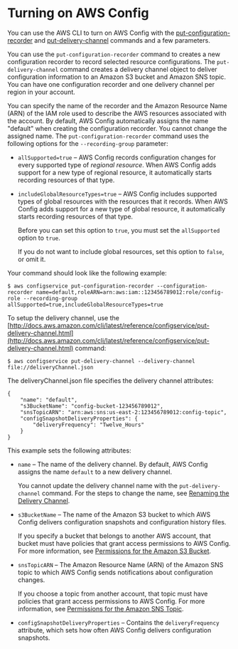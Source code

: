 # Turning on AWS Config<a name="gs-cli-subscribe"></a>

You can use the AWS CLI to turn on AWS Config with the [put\-configuration\-recorder](https://docs.aws.amazon.com/cli/latest/reference/configservice/put-configuration-recorder.html) and [put\-delivery\-channel](https://docs.aws.amazon.com/cli/latest/reference/configservice/put-delivery-channel.html) commands and a few parameters\.

You can use the `put-configuration-recorder` command to creates a new configuration recorder to record selected resource configurations\. The `put-delivery-channel` command creates a delivery channel object to deliver configuration information to an Amazon S3 bucket and Amazon SNS topic\. You can have one configuration recorder and one delivery channel per region in your account\.

You can specify the name of the recorder and the Amazon Resource Name \(ARN\) of the IAM role used to describe the AWS resources associated with the account\. By default, AWS Config automatically assigns the name "default" when creating the configuration recorder\. You cannot change the assigned name\. The `put-configuration-recorder` command uses the following options for the `--recording-group` parameter:
+ `allSupported=true` – AWS Config records configuration changes for every supported type of *regional resource*\. When AWS Config adds support for a new type of regional resource, it automatically starts recording resources of that type\.
+ `includeGlobalResourceTypes=true` – AWS Config includes supported types of global resources with the resources that it records\. When AWS Config adds support for a new type of global resource, it automatically starts recording resources of that type\.

  Before you can set this option to `true`, you must set the `allSupported` option to `true`\.

  If you do not want to include global resources, set this option to `false`, or omit it\.

Your command should look like the following example:

```
$ aws configservice put-configuration-recorder --configuration-recorder name=default,roleARN=arn:aws:iam::123456789012:role/config-role --recording-group allSupported=true,includeGlobalResourceTypes=true
```

To setup the delivery channel, use the [http://docs.aws.amazon.com/cli/latest/reference/configservice/put-delivery-channel.html](http://docs.aws.amazon.com/cli/latest/reference/configservice/put-delivery-channel.html) command:

```
$ aws configservice put-delivery-channel --delivery-channel file://deliveryChannel.json
```

The deliveryChannel\.json file specifies the delivery channel attributes:

```
{
    "name": "default",
    "s3BucketName": "config-bucket-123456789012",
    "snsTopicARN": "arn:aws:sns:us-east-2:123456789012:config-topic",
    "configSnapshotDeliveryProperties": {
        "deliveryFrequency": "Twelve_Hours"
    }
}
```

This example sets the following attributes:
+ `name` – The name of the delivery channel\. By default, AWS Config assigns the name `default` to a new delivery channel\.

  You cannot update the delivery channel name with the `put-delivery-channel` command\. For the steps to change the name, see [Renaming the Delivery Channel](manage-delivery-channel.md#update-dc-rename)\.
+ `s3BucketName` – The name of the Amazon S3 bucket to which AWS Config delivers configuration snapshots and configuration history files\.

  If you specify a bucket that belongs to another AWS account, that bucket must have policies that grant access permissions to AWS Config\. For more information, see [Permissions for the Amazon S3 Bucket](s3-bucket-policy.md)\.
+ `snsTopicARN` – The Amazon Resource Name \(ARN\) of the Amazon SNS topic to which AWS Config sends notifications about configuration changes\.

  If you choose a topic from another account, that topic must have policies that grant access permissions to AWS Config\. For more information, see [Permissions for the Amazon SNS Topic](sns-topic-policy.md)\.
+ `configSnapshotDeliveryProperties` – Contains the `deliveryFrequency` attribute, which sets how often AWS Config delivers configuration snapshots\.